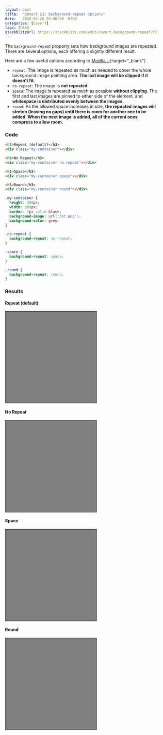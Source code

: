 ```yaml
---
layout: post
title:  "CoverT 21: background-repeat Options"
date:   2020-02-26 09:00:00 -0700
categories: [CoverT]
tags: [CSS]
stackblitzUrl: https://stackblitz.com/edit/covert-background-repeat?file=style.css
---
```


The `background-repeat` property sets how background images are repeated. There are several options, each offering a slightly different result.

Here are a few useful options according to [Mozilla...](https://developer.mozilla.org/en-US/docs/Web/CSS/background-repeat){:target="_blank"}

- `repeat`: The image is repeated as much as needed to cover the whole background image painting area. **The last image will be clipped if it doesn't fit.**
- `no-repeat`: The image is **not repeated**
- `space`: The image is repeated as much as possible **without clipping**. The first and last images are pinned to either side of the element, and **whitespace is distributed evenly between the images.**
- `round`: As the allowed space increases in size, **the repeated images will stretch (leaving no gaps) until there is room for another one to be added. When the next image is added, all of the current ones compress to allow room.**

### Code

```html
<h3>Repeat (default)</h3>
<div class="my-container"></div>

<h3>No Repeat</h3>
<div class="my-container no-repeat"></div>

<h3>Space</h3>
<div class="my-container space"></div>

<h3>Round</h3>
<div class="my-container round"></div>
```

```css
.my-container {
  height: 300px;
  width: 300px;
  border: 1px solid black;
  background-image: url('dot.png');
  background-color: grey;
}

.no-repeat {
  background-repeat: no-repeat;
}

.space {
  background-repeat: space;
}

.round {
  background-repeat: round;
}
```

### Results

<style>
.my-container {
  height: 300px;
  width: 300px;
  border: 1px solid black;
  background-image: url('/assets/images/dot.png');
  background-color: grey;
}

.no-repeat {
  background-repeat: no-repeat;
}

.space {
  background-repeat: space;
}

.round {
  background-repeat: round;
}
</style>

#### Repeat (default)
<div class="my-container"></div>

#### No Repeat
<div class="my-container no-repeat"></div>

#### Space
<div class="my-container space"></div>

#### Round
<div class="my-container round"></div>
